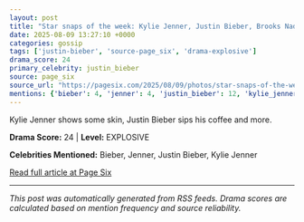 ```yaml
---
layout: post
title: "Star snaps of the week: Kylie Jenner, Justin Bieber, Brooks Nader and more"
date: 2025-08-09 13:27:10 +0000
categories: gossip
tags: ['justin-bieber', 'source-page_six', 'drama-explosive']
drama_score: 24
primary_celebrity: justin_bieber
source: page_six
source_url: "https://pagesix.com/2025/08/09/photos/star-snaps-of-the-week-kylie-jenner-justin-bieber-brookes-nader-and-more/"
mentions: {'bieber': 4, 'jenner': 4, 'justin_bieber': 12, 'kylie_jenner': 4}
---
```


Kylie Jenner shows some skin, Justin Bieber sips his coffee and more.

**Drama Score:** 24 | **Level:** EXPLOSIVE

**Celebrities Mentioned:** Bieber, Jenner, Justin Bieber, Kylie Jenner

[Read full article at Page Six](https://pagesix.com/2025/08/09/photos/star-snaps-of-the-week-kylie-jenner-justin-bieber-brookes-nader-and-more/)

---
*This post was automatically generated from RSS feeds. Drama scores are calculated based on mention frequency and source reliability.*
